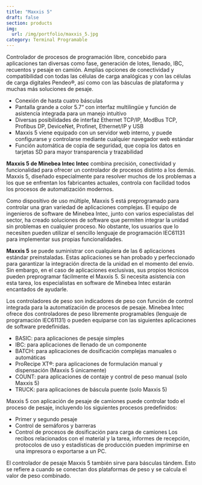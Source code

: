 ```yaml
---
title: "Maxxis 5"
draft: false
section: products
img:
  url: /img/portfolio/maxxis_5.jpg
category: Terminal Programable
---
```


Controlador de procesos de programación libre, concebido para aplicaciones tan diversas como fase, generación de lotes, llenado, IBC, recuentos y pesaje en camión. Amplias opciones de conectividad y compatibilidad con todas las células de carga analógicas y con las células de carga digitales Pendeo®, así como con las básculas de plataforma y muchas más soluciones de pesaje.

- Conexión de hasta cuatro básculas
- Pantalla grande a color 5.7“ con interfaz multilingüe y función de asistencia integrada para un manejo intuitivo
- Diversas posibilidades de interfaz Ethernet TCP/IP, ModBus TCP, Profibus DP, DeviceNet, Profinet, Ethernet/IP y USB
- Maxxis 5 viene equipado con un servidor web interno, y puede configurarse y controlarse mediante cualquier navegador web estándar
- Función automática de copia de seguridad, que copia los datos en tarjetas SD para mayor transparencia y trazabilidad

**Maxxis 5 de Minebea Intec Intec** combina precisión, conectividad y funcionalidad para ofrecer un controlador de procesos distinto a los demás. Maxxis 5, diseñado especialmente para resolver muchos de los problemas a los que se enfrentan los fabricantes actuales, controla con facilidad todos los procesos de automatización modernos.

Como dispositivo de uso múltiple, Maxxis 5 está preprogramado para controlar una gran variedad de aplicaciones complejas. El equipo de ingenieros de software de Minebea Intec, junto con varios especialistas del sector, ha creado soluciones de software que permiten integrar la unidad sin problemas en cualquier proceso. No obstante, los usuarios que lo necesiten pueden utilizar el sencillo lenguaje de programación IEC61131 para implementar sus propias funcionalidades.

**Maxxis 5** se puede suministrar con cualquiera de las 6 aplicaciones estándar preinstaladas. Estas aplicaciones se han probado y perfeccionado para garantizar la integración directa de la unidad en el momento del envío. Sin embargo, en el caso de aplicaciones exclusivas, sus propios técnicos pueden preprogramar fácilmente el Maxxis 5. Si necesita asistencia con esta tarea, los especialistas en software de Minebea Intec estarán encantados de ayudarle.

Los controladores de peso son indicadores de peso con función de control integrada para la automatización de procesos de pesaje. Minebea Intec ofrece dos controladores de peso libremente programables (lenguaje de programación IEC61131) o pueden equiparse con las siguientes aplicaciones de software predefinidas.


- BASIC: para aplicaciones de pesaje simples
- IBC: para aplicaciones de llenado de un componente
- BATCH: para aplicaciones de dosificación complejas manuales o automáticas
- ProRecipe XT®: para aplicaciones de formulación manual y dispensación (Maxxis 5 únicamente)
- COUNT: para aplicaciones de contaje y control de peso manual (solo Maxxis 5)
- TRUCK: para aplicaciones de báscula puente (solo Maxxis 5)

Maxxis 5 con aplicación de pesaje de camiones puede controlar todo el proceso de pesaje, incluyendo los siguientes procesos predefinidos:

- Primer y segundo pesaje
- Control de semáforos y barreras
- Control de procesos de dosificación para carga de camiones
Los recibos relacionados con el material y la tarea, informes de recepción, protocolos de uso y estadísticas de producción pueden imprimirse en una impresora o exportarse a un PC.

El controlador de pesaje Maxxis 5 también sirve para básculas tándem. Esto se refiere a cuando se conectan dos plataformas de peso y se calcula el valor de peso combinado.
